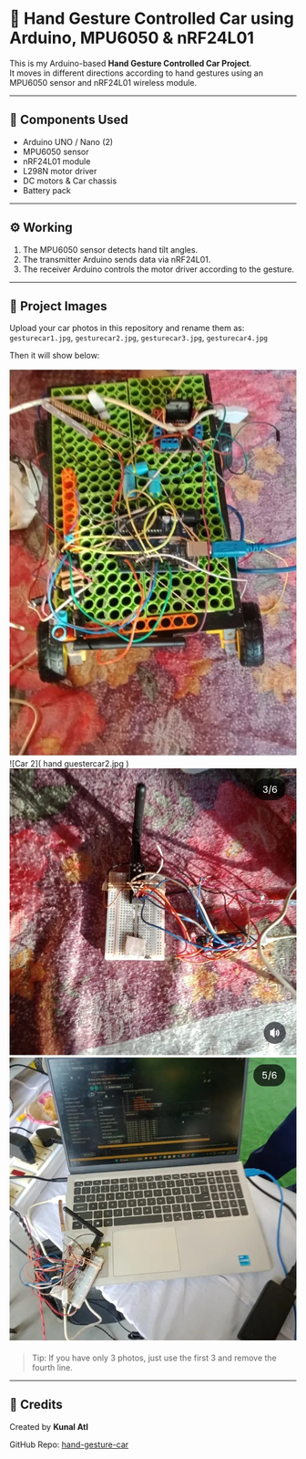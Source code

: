 # 🤖 Hand Gesture Controlled Car using Arduino, MPU6050 & nRF24L01

This is my Arduino-based **Hand Gesture Controlled Car Project**.  
It moves in different directions according to hand gestures using an MPU6050 sensor and nRF24L01 wireless module.

---

## 🧠 Components Used
- Arduino UNO / Nano (2)
- MPU6050 sensor
- nRF24L01 module
- L298N motor driver
- DC motors & Car chassis
- Battery pack

---

## ⚙️ Working
1. The MPU6050 sensor detects hand tilt angles.  
2. The transmitter Arduino sends data via nRF24L01.  
3. The receiver Arduino controls the motor driver according to the gesture.  

---

## 📸 Project Images
Upload your car photos in this repository and rename them as:  
`gesturecar1.jpg`, `gesturecar2.jpg`, `gesturecar3.jpg`, `gesturecar4.jpg`  

Then it will show below:

![Car 1](handguestercar1.jpg)
![Car 2]( hand guestercar2.jpg )
![transmitter 3](handtransmitter3.jpg)
![transmitter 4](transmitter4.jpg)



> Tip: If you have only 3 photos, just use the first 3 and remove the fourth line.  

---

## 🌟 Credits
Created by **Kunal Atl**  

GitHub Repo: [hand-gesture-car](https://github.com/kunalatl-design/hand-gesture-car)
